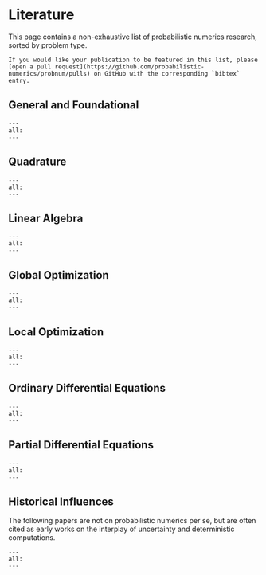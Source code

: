 # Literature

This page contains a non-exhaustive list of probabilistic numerics research, sorted by problem type.

```{note}
If you would like your publication to be featured in this list, please [open a pull request](https://github.com/probabilistic-numerics/probnum/pulls) on GitHub with the corresponding `bibtex` entry.
```

## General and Foundational

<!-- {% bibliography --file general %} -->
```{bibliography} bibliography/general.bib
---
all:
---
```

## Quadrature

```{bibliography} bibliography/Quadrature.bib
---
all:
---
```

## Linear Algebra

```{bibliography} bibliography/LinearAlgebra.bib
---
all:
---
```

## Global Optimization

```{bibliography} bibliography/Global_Optimization.bib
---
all:
---
```

## Local Optimization

```{bibliography} bibliography/Optimization.bib
---
all:
---
```

## Ordinary Differential Equations

```{bibliography} bibliography/ODEs.bib
---
all:
---
```

## Partial Differential Equations

```{bibliography} bibliography/PDEs.bib
---
all:
---
```


## Historical Influences

The following papers are not on probabilistic numerics per se, but are often cited as early works on the interplay of uncertainty and deterministic computations.

```{bibliography} bibliography/historical.bib
---
all:
---
```
